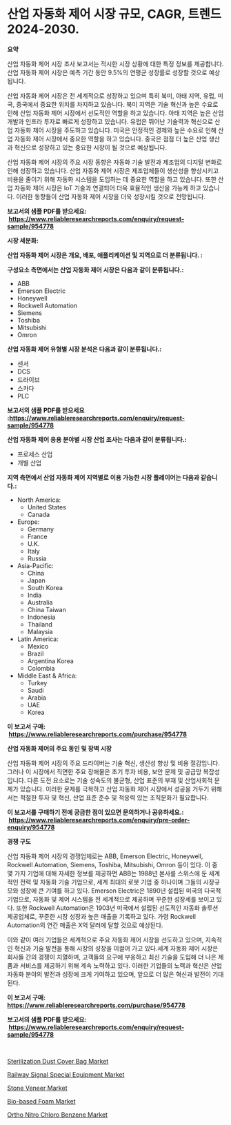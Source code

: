 <p><h1>산업 자동화 제어 시장 규모, CAGR, 트렌드 2024-2030.</h1></p><p><strong>요약</strong></p>
<p><p>산업 자동화 제어 시장 조사 보고서는 적시한 시장 상황에 대한 특정 정보를 제공합니다. 산업 자동화 제어 시장은 예측 기간 동안 9.5%의 연평균 성장률로 성장할 것으로 예상됩니다.</p><p>산업 자동화 제어 시장은 전 세계적으로 성장하고 있으며 특히 북미, 아태 지역, 유럽, 미국, 중국에서 중요한 위치를 차지하고 있습니다. 북미 지역은 기술 혁신과 높은 수요로 인해 산업 자동화 제어 시장에서 선도적인 역할을 하고 있습니다. 아태 지역은 높은 산업 개발과 인프라 투자로 빠르게 성장하고 있습니다. 유럽은 뛰어난 기술력과 혁신으로 산업 자동화 제어 시장을 주도하고 있습니다. 미국은 안정적인 경제와 높은 수요로 인해 산업 자동화 제어 시장에서 중요한 역할을 하고 있습니다. 중국은 점점 더 높은 산업 생산과 혁신으로 성장하고 있는 중요한 시장이 될 것으로 예상됩니다.</p><p>산업 자동화 제어 시장의 주요 시장 동향은 자동화 기술 발전과 제조업의 디지털 변화로 인해 성장하고 있습니다. 산업 자동화 제어 시장은 제조업체들이 생산성을 향상시키고 비용을 줄이기 위해 자동화 시스템을 도입하는 데 중요한 역할을 하고 있습니다. 또한 산업 자동화 제어 시장은 IoT 기술과 연결되어 더욱 효율적인 생산을 가능케 하고 있습니다. 이러한 동향들이 산업 자동화 제어 시장을 더욱 성장시킬 것으로 전망됩니다.</p></p>
<p><strong>보고서의 샘플 PDF를 받으세요: &nbsp;<a href="https://www.reliableresearchreports.com/enquiry/request-sample/954778">https://www.reliableresearchreports.com/enquiry/request-sample/954778</a></strong></p>
<p><strong>시장 세분화:</strong></p>
<p><strong> 산업 자동화 제어 시장은 개요, 배포, 애플리케이션 및 지역으로 더 분류됩니다. :</strong></p>
<p><strong>구성요소 측면에서는 산업 자동화 제어 시장은 다음과 같이 분류됩니다.:</strong></p>
<p><ul><li>ABB</li><li>Emerson Electric</li><li>Honeywell</li><li>Rockwell Automation</li><li>Siemens</li><li>Toshiba</li><li>Mitsubishi</li><li>Omron</li></ul></p>
<p><strong> 산업 자동화 제어 유형별 시장 분석은 다음과 같이 분류됩니다.:</strong></p>
<p><ul><li>센서</li><li>DCS</li><li>드라이브</li><li>스카다</li><li>PLC</li></ul></p>
<p><strong>보고서의 샘플 PDF를 받으세요 :<a href="https://www.reliableresearchreports.com/enquiry/request-sample/954778">https://www.reliableresearchreports.com/enquiry/request-sample/954778</a></strong></p>
<p><strong> 산업 자동화 제어 응용 분야별 시장 산업 조사는 다음과 같이 분류됩니다.:</strong></p>
<p><ul><li>프로세스 산업</li><li>개별 산업</li></ul></p>
<p><strong>지역 측면에서 산업 자동화 제어 지역별로 이용 가능한 시장 플레이어는 다음과 같습니다.:</strong></p>
<p><ul>
    <li>
        North America:
        <ul>
            <li>United States</li>
            <li>Canada</li>
        </ul>
    </li>
    <li>
        Europe:
        <ul>
            <li>Germany</li>
            <li>France</li>
            <li>U.K.</li>
            <li>Italy</li>
            <li>Russia</li>
        </ul>
    </li>
    <li>
        Asia-Pacific:
        <ul>
            <li>China</li>
            <li>Japan</li>
            <li>South Korea</li>
            <li>India</li>
            <li>Australia</li>
            <li>China Taiwan</li>
            <li>Indonesia</li>
            <li>Thailand</li>
            <li>Malaysia</li>
        </ul>
    </li>
    <li>
        Latin America:
        <ul>
            <li>Mexico</li>
            <li>Brazil</li>
            <li>Argentina Korea</li>
            <li>Colombia</li>
        </ul>
    </li>
    <li>
        Middle East & Africa:
        <ul>
            <li>Turkey</li>
            <li>Saudi</li>
            <li>Arabia</li>
            <li>UAE</li>
            <li>Korea</li>
        </ul>
    </li>
    </ul></p>
<p><strong>이 보고서 구매: &nbsp;<a href="https://www.reliableresearchreports.com/purchase/954778">https://www.reliableresearchreports.com/purchase/954778</a></strong></p>
<p><strong>산업 자동화 제어의 주요 동인 및 장벽 시장</strong></p>
<p><p>산업 자동화 제어 시장의 주요 드라이버는 기술 혁신, 생산성 향상 및 비용 절감입니다. 그러나 이 시장에서 직면한 주요 장애물은 초기 투자 비용, 보안 문제 및 공급망 복잡성입니다. 다른 도전 요소로는 기술 성숙도의 불균형, 산업 표준의 부재 및 산업사회적 문제가 있습니다. 이러한 문제를 극복하고 산업 자동화 제어 시장에서 성공을 거두기 위해서는 적절한 투자 및 혁신, 산업 표준 준수 및 적응력 있는 조직문화가 필요합니다.</p></p>
<p><strong>이 보고서를 구매하기 전에 궁금한 점이 있으면 문의하거나 공유하세요.: &nbsp;<a href="https://www.reliableresearchreports.com/enquiry/pre-order-enquiry/954778">https://www.reliableresearchreports.com/enquiry/pre-order-enquiry/954778</a></strong></p>
<p><strong>경쟁 구도</strong></p>
<p><p>산업 자동화 제어 시장의 경쟁업체로는 ABB, Emerson Electric, Honeywell, Rockwell Automation, Siemens, Toshiba, Mitsubishi, Omron 등이 있다. 이 중 몇 가지 기업에 대해 자세한 정보를 제공하면 ABB는 1988년 본사를 스위스에 둔 세계적인 전력 및 자동화 기술 기업으로, 세계 최대의 로봇 기업 중 하나이며 그들의 시장규모와 성장에 큰 기여를 하고 있다. Emerson Electric은 1890년 설립된 미국의 다국적 기업으로, 자동화 및 제어 시스템을 전 세계적으로 제공하며 꾸준한 성장세를 보이고 있다. 또한 Rockwell Automation은 1903년 미국에서 설립된 선도적인 자동화 솔루션 제공업체로, 꾸준한 시장 성장과 높은 매출을 기록하고 있다. 가령 Rockwell Automation의 연간 매출은 X억 달러에 달할 것으로 예상된다. </p><p>이와 같이 여러 기업들은 세계적으로 주요 자동화 제어 시장을 선도하고 있으며, 지속적인 혁신과 기술 발전을 통해 시장의 성장을 이끌어 가고 있다.세계 자동화 제어 시장은 회사들 간의 경쟁이 치열하며, 고객들의 요구에 부응하고 최신 기술을 도입해 더 나은 제품과 서비스를 제공하기 위해 계속 노력하고 있다. 이러한 기업들의 노력과 혁신은 산업 자동화 분야의 발전과 성장에 크게 기여하고 있으며, 앞으로 더 많은 혁신과 발전이 기대된다.</p></p>
<p><strong>이 보고서 구매: &nbsp; <a href="https://www.reliableresearchreports.com/purchase/954778">https://www.reliableresearchreports.com/purchase/954778</a></strong></p>
<p><strong>보고서의 샘플 PDF를 받으세요: &nbsp;<a href="https://www.reliableresearchreports.com/enquiry/request-sample/954778">https://www.reliableresearchreports.com/enquiry/request-sample/954778</a></strong><strong></strong></p>
<p>&nbsp;</p>
<p><p><a href="https://issuu.com/reportprime-2/docs/sterilization-dust-cover-bag-market-size-2030.pptx">Sterilization Dust Cover Bag Market</a></p><p><a href="https://glittery-fuchsia-86a.notion.site/Railway-Signal-Special-Equipment-Market-Size-and-Examines-its-Market-Scope-with-a-Primary-Focus-on-63897c5dd196441d9a8209a8f13fab3f">Railway Signal Special Equipment Market</a></p><p><a href="https://view.publitas.com/reportprime-1/stone-veneer-market-size-global-industry-overview-market-segmentation-and-forecast-2024-to-2031/">Stone Veneer Market</a></p><p><a href="https://github.com/RoccoManning/Market-Research-Report-List-3/blob/main/bio-based-foam-market.md">Bio-based Foam Market</a></p><p><a href="https://view.publitas.com/reportprime-1/ortho-nitro-chloro-benzene-market-research-report-unlocks-analysis-on-the-market-financial-status-market-size-and-market-revenue-upto-2031/">Ortho Nitro Chloro Benzene Market</a></p></p>